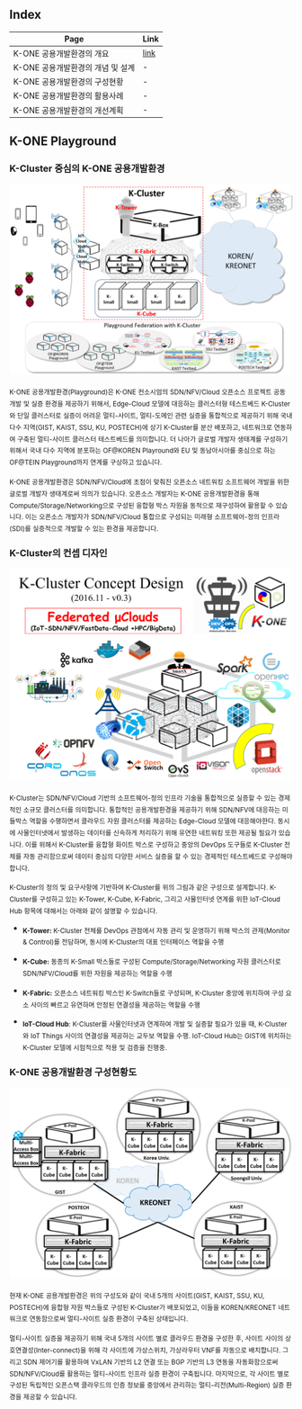 ## Index

Page | Link |
----|----------|
K-ONE 공용개발환경의 개요 | [link](https://github.com/K-OpenNet/K-ONE/blob/master/Playground/readme.md)
K-ONE 공용개발환경의 개념 및 설계 | - |
K-ONE 공용개발환경의 구성현황 | - |
K-ONE 공용개발환경의 활용사례 | - |
K-ONE 공용개발환경의 개선계획 | - |

## K-ONE Playground

### K-Cluster 중심의 K-ONE 공용개발환경
![alt tag](https://github.com/K-OpenNet/K-ONE/blob/master/WWW/images/K-Cluster-centric_K-ONE_Playground.png)

<sub>K-ONE 공용개발환경(Playground)은 K-ONE 컨소시엄의 SDN/NFV/Cloud 오픈소스 프로젝트 공동 개발 및 실증 환경을 제공하기 위해서, Edge-Cloud 모델에 대응하는 클러스터형 테스트베드 K-Cluster와 단일 클러스터로 실증이 어려운 멀티-사이트, 멀티-도메인 관련 실증을 통합적으로 제공하기 위해 국내 다수 지역(GIST, KAIST, SSU, KU, POSTECH)에 상기 K-Cluster를 분산 배포하고, 네트워크로 연동하여 구축된 멀티-사이트 클러스터 테스트베드를 의미합니다. 더 나아가 글로벌 개발자 생태계를 구성하기 위해서 국내 다수 지역에 분포하는 OF@KOREN Playround와 EU 및 동남아시아를 중심으로 하는 OF@TEIN Playground까지 연계를 구상하고 있습니다.</sub>


<sub>K-ONE 공용개발환경은 SDN/NFV/Cloud에 초점이 맞춰진 오픈소스 네트워킹 소프트웨어 개발을 위한 글로벌 개발자 생태계로써 의의가 있습니다. 오픈소스 개발자는 K-ONE 공용개발환경을 통해 Compute/Storage/Networking으로 구성된 융합형 박스 자원을 동적으로 재구성하여 활용할 수 있습니다. 이는 오픈소스 개발자가 SDN/NFV/Cloud 통합으로 구성되는 미래형 소프트웨어-정의 인프라(SDI)를 실증적으로 개발할 수 있는 환경을 제공합니다.</sub>

### K-Cluster의 컨셉 디자인
![alt tag](https://github.com/K-OpenNet/K-ONE/blob/master/WWW/images/K-Cluster_Concept_Design-v0.3.png)

<sub>K-Cluster는 SDN/NFV/Cloud 기반의 소프트웨어-정의 인프라 기술을 통합적으로 실증할 수 있는 경제적인 소규모 클러스터를 의미합니다. 통합적인 공용개발환경을 제공하기 위해 SDN/NFV에 대응하는 미들박스 역할을 수행하면서 클라우드 자원 클러스터를 제공하는 Edge-Cloud 모델에 대응해야한다. 동시에 사물인터넷에서 발생하는 데이터를 신속하게 처리하기 위해 유연한 네트워킹 또한 제공될 필요가 있습니다. 이를 위해서 K-Cluster를 융합형 화이트 박스로 구성하고 중앙의 DevOps 도구들로 K-Cluster 전체를 자동 관리함으로써 데이터 중심의 다양한 서비스 실증을 할 수 있는 경제적인 테스트베드로 구성해야 합니다.</sub>

<sub>K-Cluster의 정의 및 요구사항에 기반하여 K-Cluster를 위의 그림과 같은 구성으로 설계합니다. K-Cluster를 구성하고 있는 K-Tower, K-Cube, K-Fabric, 그리고 사물인터넷 연계를 위한 IoT-Cloud Hub 항목에 대해서는 아래와 같이 설명할 수 있습니다.</sub>

* <sub>**K-Tower:** K-Cluster 전체를 DevOps 관점에서 자동 관리 및 운영하기 위해 박스의 관제(Monitor & Control)를 전담하며, 동시에 K-Cluster의 대표 인터페이스 역할을 수행</sub>

* <sub>**K-Cube:** 동종의 K-Small 박스들로 구성된 Compute/Storage/Networking 자원 클러스터로 SDN/NFV/Cloud를 위한 자원을 제공하는 역할을 수행</sub>

* <sub>**K-Fabric:** 오픈소스 네트워킹 박스인 K-Switch들로 구성되며, K-Cluster 중앙에 위치하여 구성 요소 사이의 빠르고 유연하며 안정된 연결성을 제공하는 역할을 수행</sub>

* <sub>**IoT-Cloud Hub**: K-Cluster를 사물인터넷과 연계하여 개발 및 실증할 필요가 있을 때, K-Cluster와 IoT Things 사이의 연결성을 제공하는 교두보 역할을 수행. IoT-Cloud Hub는 GIST에 위치하는 K-Cluster 모델에 시험적으로 적용 및 검증을 진행중.</sub>

### K-ONE 공용개발환경 구성현황도
![alt tag](https://github.com/K-OpenNet/K-ONE/blob/master/WWW/images/%5B180321%5DK-ONE_Playground_Current_Configuration.png)

<sub>현재 K-ONE 공용개발환경은 위의 구성도와 같이 국내 5개의 사이트(GIST, KAIST, SSU, KU, POSTECH)에 융합형 자원 박스들로 구성된 K-Cluster가 배포되었고, 이들을 KOREN/KREONET 네트워크로 연동함으로써 멀티-사이트 실증 환경이 구축된 상태입니다.</sub>

<sub>멀티-사이트 실증을 제공하기 위해 국내 5개의 사이트 별로 클라우드 환경을 구성한 후, 사이트 사이의 상호연결성(Inter-connect)을 위해 각 사이트에 가상스위치, 가상라우터 VNF를 자동으로 배치합니다. 그리고 SDN 제어기를 활용하여 VxLAN 기반의 L2 연결 또는 BGP 기반의 L3 연동을 자동화함으로써 SDN/NFV/Cloud를 활용하는 멀티-사이트 인프라 실증 환경이 구축됩니다. 마지막으로, 각 사이트 별로 구성된 독립적인 오픈스택 클라우드의 인증 정보를 중앙에서 관리하는 멀티-리전(Multi-Region) 실증 환경을 제공할 수 있습니다.</sub>




<!--

K-ONE 공용개발환경 은 오픈소스 네트워킹 소프트웨어 R&D 개발을 위한 글로벌 개발자 생태계입니다.<br>
K-ONE IoT Cloud Testbed is global developer environment for R&D on opensource networking software.

이 공용개발환경은 GIST주도로 진행되고 있으며, [SmartFIRE FP7 FIRE 공동연구와 OF@TEIN 커뮤니티 활동](http://opennetworking.kr/projects/k-one-playground/wiki/SmartFIRE_FP7_FIRE_&_OF@TEIN) 을 통해 EU 및 동남아시아를 중심으로 한 30여개 기관에 속한 글로벌 개발자 생태계 구성을 시도하는 것이 가능한 상태입니다.

개발자가 구상하는 응용의 목적 및 요구사항에 맞춰 SmartX Box들로 구성된 자원집합 인프라를 만들고, 이를 설정 및 제어, 그리고 가시화하는 요소 기술은 매우 중요합니다. 따라서 K-ONE 공용개발환경을 활용하면서 융합형 SmartX Box자원을 각 개발자에게 동적으로 재구성하는 것은 필수적입니다. 이때 단일화된 Box 개념의 공통 하드웨어로 준비된 융합형 SmartX Box(Type B*, Type C, Type S, Type M 등)를 이용하면 효과적으로 SDN/NFV/Cloud 통합으로 구성되는 미래형 소프트웨어-정의 인프라를 실증적으로 구현하면서 활용할 수 있습니다.

아래는 K-ONE 공용개발환경에 대한 전체적인 다이어그램입니다.

### K-Cluster 중심의 K-ONE 공용개발환경
![alt tag](https://github.com/K-OpenNet/K-ONE/blob/master/images/K-Cluster-centric_K-ONE_Playground.png)

### K-Cluster의 컨셉 디자인
![alt tag](https://github.com/K-OpenNet/K-ONE/blob/master/images/K-Cluster_Concept_Design-v0.3.png)

### K-ONE 공용개발환경 구성현황도
![alt tag](https://github.com/K-OpenNet/K-ONE/blob/master/images/%5B170104%5DK-ONE_Playground_Current_Configuration.png)
--><!--

K-ONE 공용개발환경 은 오픈소스 네트워킹 소프트웨어 R&D 개발을 위한 글로벌 개발자 생태계입니다.<br>
K-ONE IoT Cloud Testbed is global developer environment for R&D on opensource networking software.

이 공용개발환경은 GIST주도로 진행되고 있으며, [SmartFIRE FP7 FIRE 공동연구와 OF@TEIN 커뮤니티 활동](http://opennetworking.kr/projects/k-one-playground/wiki/SmartFIRE_FP7_FIRE_&_OF@TEIN) 을 통해 EU 및 동남아시아를 중심으로 한 30여개 기관에 속한 글로벌 개발자 생태계 구성을 시도하는 것이 가능한 상태입니다.

개발자가 구상하는 응용의 목적 및 요구사항에 맞춰 SmartX Box들로 구성된 자원집합 인프라를 만들고, 이를 설정 및 제어, 그리고 가시화하는 요소 기술은 매우 중요합니다. 따라서 K-ONE 공용개발환경을 활용하면서 융합형 SmartX Box자원을 각 개발자에게 동적으로 재구성하는 것은 필수적입니다. 이때 단일화된 Box 개념의 공통 하드웨어로 준비된 융합형 SmartX Box(Type B*, Type C, Type S, Type M 등)를 이용하면 효과적으로 SDN/NFV/Cloud 통합으로 구성되는 미래형 소프트웨어-정의 인프라를 실증적으로 구현하면서 활용할 수 있습니다.

아래는 K-ONE 공용개발환경에 대한 전체적인 다이어그램입니다.

### K-Cluster 중심의 K-ONE 공용개발환경
![alt tag](https://github.com/K-OpenNet/K-ONE/blob/master/images/K-Cluster-centric_K-ONE_Playground.png)

### K-Cluster의 컨셉 디자인
![alt tag](https://github.com/K-OpenNet/K-ONE/blob/master/images/K-Cluster_Concept_Design-v0.3.png)

### K-ONE 공용개발환경 구성현황도
![alt tag](https://github.com/K-OpenNet/K-ONE/blob/master/images/%5B170104%5DK-ONE_Playground_Current_Configuration.png)
-->

<!--

# K-ONE Playground

K-ONE 공용개발환경 은 오픈소스 네트워킹 소프트웨어 R&D 개발을 위한 글로벌 개발자 생태계입니다.<br>
K-ONE IoT Cloud Testbed is global developer environment for R&D on opensource networking software.

이 공용개발환경은 GIST주도로 진행되고 있으며, [SmartFIRE FP7 FIRE 공동연구와 OF@TEIN 커뮤니티 활동](http://opennetworking.kr/projects/k-one-playground/wiki/SmartFIRE_FP7_FIRE_&_OF@TEIN) 을 통해 EU 및 동남아시아를 중심으로 한 30여개 기관에 속한 글로벌 개발자 생태계 구성을 시도하는 것이 가능한 상태입니다.

개발자가 구상하는 응용의 목적 및 요구사항에 맞춰 SmartX Box들로 구성된 자원집합 인프라를 만들고, 이를 설정 및 제어, 그리고 가시화하는 요소 기술은 매우 중요합니다. 따라서 K-ONE 공용개발환경을 활용하면서 융합형 SmartX Box자원을 각 개발자에게 동적으로 재구성하는 것은 필수적입니다. 이때 단일화된 Box 개념의 공통 하드웨어로 준비된 융합형 SmartX Box(Type B*, Type C, Type S, Type M 등)를 이용하면 효과적으로 SDN/NFV/Cloud 통합으로 구성되는 미래형 소프트웨어-정의 인프라를 실증적으로 구현하면서 활용할 수 있습니다.

아래는 K-ONE 공용개발환경에 대한 전체적인 다이어그램입니다.

### K-Cluster 중심의 K-ONE 공용개발환경
![alt tag](https://github.com/K-OpenNet/K-ONE/blob/master/images/K-Cluster-centric_K-ONE_Playground.png)

### K-Cluster의 컨셉 디자인
![alt tag](https://github.com/K-OpenNet/K-ONE/blob/master/images/K-Cluster_Concept_Design-v0.3.png)

### K-ONE 공용개발환경 구성현황도
![alt tag](https://github.com/K-OpenNet/K-ONE/blob/master/images/%5B170104%5DK-ONE_Playground_Current_Configuration.png)


-->
